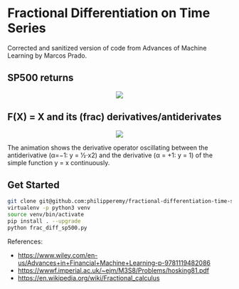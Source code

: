 # Fractional Differentiation on Time Series

Corrected and sanitized version of code from Advances of Machine Learning by Marcos Prado.

## SP500 returns

<p align="center">
  <img src="doc/frac_diff_sp500.png">
</p>

## F(X) = X and its (frac) derivatives/antiderivates

<p align="center">
  <img src="doc/fx_animation.gif">
</p>

The animation shows the derivative operator oscillating between the antiderivative (α=−1: y = ​1⁄2⋅x2) and the derivative (α = +1: y = 1) of the simple function y = x continuously.

## Get Started

```bash
git clone git@github.com:philipperemy/fractional-differentiation-time-series.git && cd fractional-differentiation-time-series
virtualenv -p python3 venv
source venv/bin/activate
pip install . --upgrade
python frac_diff_sp500.py
```

References:
- https://www.wiley.com/en-us/Advances+in+Financial+Machine+Learning-p-9781119482086
- https://wwwf.imperial.ac.uk/~ejm/M3S8/Problems/hosking81.pdf
- https://en.wikipedia.org/wiki/Fractional_calculus
